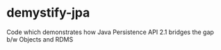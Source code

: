 # demystify-jpa
Code which demonstrates how Java Persistence API 2.1 bridges the gap b/w Objects and RDMS
